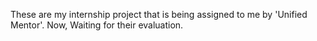 These are my internship project that is being assigned to me by 'Unified Mentor'. Now, Waiting for their evaluation.
